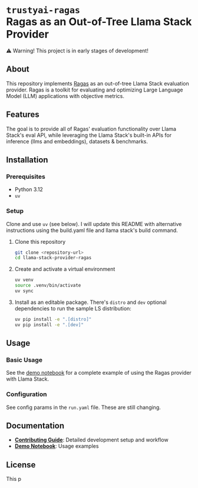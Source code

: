 # `trustyai-ragas` <br> Ragas as an Out-of-Tree Llama Stack Provider

⚠️ Warning! This project is in early stages of development!

## About
This repository implements [Ragas](https://github.com/explodinggradients/ragas) as an out-of-tree Llama Stack evaluation provider. Ragas is a toolkit for evaluating and optimizing Large Language Model (LLM) applications with objective metrics.

## Features
The goal is to provide all of Ragas' evaluation functionality over Llama Stack's eval API, while leveraging the Llama Stack's built-in APIs for inference (llms and embeddings), datasets & benchmarks.

## Installation

### Prerequisites
* Python 3.12
* `uv`

### Setup
Clone and use `uv` (see below). I will update this README with alternative instructions using the build.yaml file and llama stack's build command.


1. Clone this repository
    ```bash
    git clone <repository-url>
    cd llama-stack-provider-ragas
    ```

2. Create and activate a virtual environment
    ```bash
    uv venv 
    source .venv/bin/activate
    uv sync
    ```

3. Install as an editable package. There's `distro` and `dev` optional dependencies to run the sample LS distribution:
    ```bash
    uv pip install -e ".[distro]"
    uv pip install -e ".[dev]"
    ```

## Usage

### Basic Usage
See the [demo notebook](demos/ragas_evaluation_demo.ipynb) for a complete example of using the Ragas provider with Llama Stack.

### Configuration

See config params in the `run.yaml` file. These are still changing.

## Documentation

- **[Contributing Guide](CONTRIBUTING.md)**: Detailed development setup and workflow
- **[Demo Notebook](demos/ragas_evaluation_demo.ipynb)**: Usage examples

## License

This p